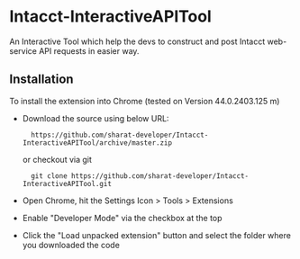 # Intacct-InteractiveAPITool
An Interactive Tool which help the devs to construct and post Intacct web-service API requests in easier way.

Installation
------------

To install the extension into Chrome (tested on Version 44.0.2403.125 m)

* Download the source using below URL:

        https://github.com/sharat-developer/Intacct-InteractiveAPITool/archive/master.zip
    
    or checkout via git
    
        git clone https://github.com/sharat-developer/Intacct-InteractiveAPITool.git
        
* Open Chrome, hit the Settings Icon > Tools > Extensions
* Enable "Developer Mode" via the checkbox at the top
* Click the "Load unpacked extension" button and select the folder where you downloaded the code